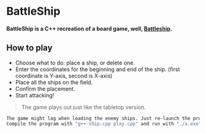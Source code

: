 # BattleShip

#### BattleShip is a C++ recreation of a board game, well, [Battleship](https://en.wikipedia.org/wiki/Battleship_(game)).

## How to play

- Choose what to do: place a ship, or delete one.
- Enter the coordinates for the beginning and end of the ship. (first coordinate is Y-axis, second is X-axis)
- Place all the ships on the field.
- Confirm the placement.
- Start attacking!
 
> The game plays out just like the tabletop version.

```sh
The game might lag when loading the enemy ships. Just re-launch the program and it will fix it usually.
Compile the program with "g++ ship.cpp play.cpp" and run with "./a.exe" (or double click on a file)
```

